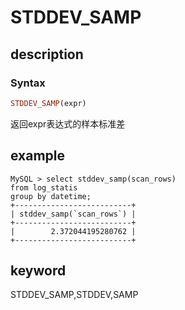 # STDDEV_SAMP

## description

### Syntax

```Haskell
STDDEV_SAMP(expr)
```

返回expr表达式的样本标准差

## example

```plain text
MySQL > select stddev_samp(scan_rows) 
from log_statis 
group by datetime;
+--------------------------+
| stddev_samp(`scan_rows`) |
+--------------------------+
|        2.372044195280762 |
+--------------------------+
```

## keyword

STDDEV_SAMP,STDDEV,SAMP
